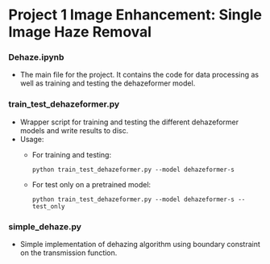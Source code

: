# Project 1 Image Enhancement: Single Image Haze Removal

### Dehaze.ipynb
- The main file for the project. It contains the code for data processing as well as training and testing the dehazeformer model.

### train_test_dehazeformer.py
- Wrapper script for training and testing the different dehazeformer models and write results to disc.
- Usage:
  - For training and testing:
  
        python train_test_dehazeformer.py --model dehazeformer-s

  - For test only on a pretrained model:

        python train_test_dehazeformer.py --model dehazeformer-s --test_only

### simple_dehaze.py
- Simple implementation of dehazing algorithm using boundary constraint on the transmission function.

